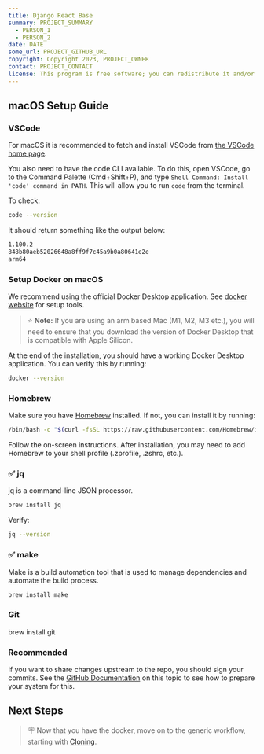 ```yaml
---
title: Django React Base
summary: PROJECT_SUMMARY
  - PERSON_1
  - PERSON_2
date: DATE
some_url: PROJECT_GITHUB_URL
copyright: Copyright 2023, PROJECT_OWNER
contact: PROJECT_CONTACT
license: This program is free software; you can redistribute it and/or modify it under the terms of the GNU Affero General Public License as published by the Free Software Foundation; either version 3 of the License, or (at your option) any later version.
---
```


## macOS Setup Guide

### VSCode

For macOS it is recommended to fetch and install VSCode from [the VSCode home page](https://code.visualstudio.com/).

You also need to have the code CLI available. To do this, open VSCode, go to the Command Palette (Cmd+Shift+P), and type `Shell Command: Install 'code' command in PATH`. This will allow you to run `code` from the terminal.

To check:

```bash
code --version
```

It should return something like the output below:

```bash
1.100.2
848b80aeb52026648a8ff9f7c45a9b0a80641e2e
arm64
```

### Setup Docker on macOS

We recommend using the official Docker Desktop application. See [docker website](https://www.docker.com) for setup tools.

> ⭐️ **Note:** If you are using an arm based Mac (M1, M2, M3 etc.), you will need to ensure that you download the version of Docker Desktop that is compatible with Apple Silicon.

At the end of the installation, you should have a working Docker Desktop application. You can verify this by running:

```bash
docker --version
```

### Homebrew

Make sure you have [Homebrew](https://brew.sh) installed. If not, you can install it by running:

```bash
/bin/bash -c "$(curl -fsSL https://raw.githubusercontent.com/Homebrew/install/HEAD/install.sh)"
```

Follow the on-screen instructions. After installation, you may need to add Homebrew to your shell profile (.zprofile, .zshrc, etc.).

### ✅ jq

jq is a command-line JSON processor.

```bash
brew install jq
```

Verify:

```bash
jq --version
```

### ✅ make

Make is a build automation tool that is used to manage dependencies and automate the build process.

```bash
brew install make
```

### Git

brew install git

### Recommended

If you want to share changes upstream to the repo, you should sign your commits. See the [GitHub Documentation](https://docs.github.com/en/authentication/managing-commit-signature-verification/signing-commits) on this topic to see how to prepare your system for this.

## Next Steps

> 🪧 Now that you have the docker, move on to the generic workflow, starting with [Cloning](../setup-generic/cloning.md).
